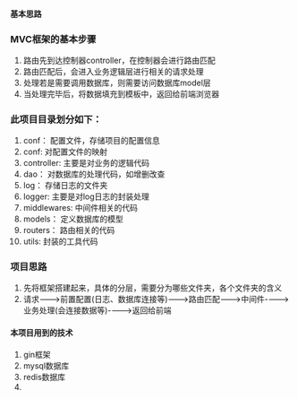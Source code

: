 #### 基本思路

### MVC框架的基本步骤

1. 路由先到达控制器controller，在控制器会进行路由匹配
2. 路由匹配后，会进入业务逻辑层进行相关的请求处理
3. 处理若是需要调用数据库，则需要访问数据库model层
4. 当处理完毕后，将数据填充到模板中，返回给前端浏览器

### 此项目目录划分如下：

1. conf： 配置文件，存储项目的配置信息
2. conf:  对配置文件的映射
3. controller: 主要是对业务的逻辑代码
4. dao： 对数据库的处理代码，如增删改查
5. log： 存储日志的文件夹
6. logger: 主要是对log日志的封装处理
7. middlewares: 中间件相关的代码
8. models： 定义数据库的模型
9. routers： 路由相关的代码
10. utils: 封装的工具代码

### 项目思路

1. 先将框架搭建起来，具体的分层，需要分为哪些文件夹，各个文件夹的含义
2. 请求--->前置配置(日志、数据库连接等)--->路由匹配--->中间件---->业务处理(会连接数据等)---->返回给前端

#### 本项目用到的技术

1. gin框架
2. mysql数据库
3. redis数据库
4. 